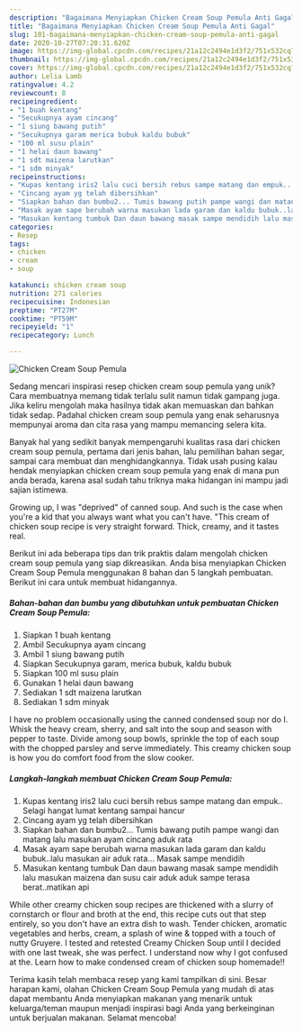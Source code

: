```yaml
---
description: "Bagaimana Menyiapkan Chicken Cream Soup Pemula Anti Gagal"
title: "Bagaimana Menyiapkan Chicken Cream Soup Pemula Anti Gagal"
slug: 101-bagaimana-menyiapkan-chicken-cream-soup-pemula-anti-gagal
date: 2020-10-27T07:20:31.620Z
image: https://img-global.cpcdn.com/recipes/21a12c2494e1d3f2/751x532cq70/chicken-cream-soup-pemula-foto-resep-utama.jpg
thumbnail: https://img-global.cpcdn.com/recipes/21a12c2494e1d3f2/751x532cq70/chicken-cream-soup-pemula-foto-resep-utama.jpg
cover: https://img-global.cpcdn.com/recipes/21a12c2494e1d3f2/751x532cq70/chicken-cream-soup-pemula-foto-resep-utama.jpg
author: Lelia Lamb
ratingvalue: 4.2
reviewcount: 8
recipeingredient:
- "1 buah kentang"
- "Secukupnya ayam cincang"
- "1 siung bawang putih"
- "Secukupnya garam merica bubuk kaldu bubuk"
- "100 ml susu plain"
- "1 helai daun bawang"
- "1 sdt maizena larutkan"
- "1 sdm minyak"
recipeinstructions:
- "Kupas kentang iris2 lalu cuci bersih rebus sampe matang dan empuk.. Selagi hangat lumat kentang sampai hancur"
- "Cincang ayam yg telah dibersihkan"
- "Siapkan bahan dan bumbu2... Tumis bawang putih pampe wangi dan matang lalu masukan ayam cincang aduk rata"
- "Masak ayam sape berubah warna masukan lada garam dan kaldu bubuk..lalu masukan air aduk rata... Masak sampe mendidih"
- "Masukan kentang tumbuk Dan daun bawang masak sampe mendidih lalu masukan maizena dan susu cair aduk aduk sampe terasa berat..matikan api"
categories:
- Resep
tags:
- chicken
- cream
- soup

katakunci: chicken cream soup 
nutrition: 271 calories
recipecuisine: Indonesian
preptime: "PT27M"
cooktime: "PT59M"
recipeyield: "1"
recipecategory: Lunch

---
```



![Chicken Cream Soup Pemula](https://img-global.cpcdn.com/recipes/21a12c2494e1d3f2/751x532cq70/chicken-cream-soup-pemula-foto-resep-utama.jpg)

Sedang mencari inspirasi resep chicken cream soup pemula yang unik? Cara membuatnya memang tidak terlalu sulit namun tidak gampang juga. Jika keliru mengolah maka hasilnya tidak akan memuaskan dan bahkan tidak sedap. Padahal chicken cream soup pemula yang enak seharusnya mempunyai aroma dan cita rasa yang mampu memancing selera kita.

Banyak hal yang sedikit banyak mempengaruhi kualitas rasa dari chicken cream soup pemula, pertama dari jenis bahan, lalu pemilihan bahan segar, sampai cara membuat dan menghidangkannya. Tidak usah pusing kalau hendak menyiapkan chicken cream soup pemula yang enak di mana pun anda berada, karena asal sudah tahu triknya maka hidangan ini mampu jadi sajian istimewa.

Growing up, I was &#34;deprived&#34; of canned soup. And such is the case when you&#39;re a kid that you always want what you can&#39;t have. &#34;This cream of chicken soup recipe is very straight forward. Thick, creamy, and it tastes real.


Berikut ini ada beberapa tips dan trik praktis dalam mengolah chicken cream soup pemula yang siap dikreasikan. Anda bisa menyiapkan Chicken Cream Soup Pemula menggunakan 8 bahan dan 5 langkah pembuatan. Berikut ini cara untuk membuat hidangannya.

<!--inarticleads1-->

##### Bahan-bahan dan bumbu yang dibutuhkan untuk pembuatan Chicken Cream Soup Pemula:

1. Siapkan 1 buah kentang
1. Ambil Secukupnya ayam cincang
1. Ambil 1 siung bawang putih
1. Siapkan Secukupnya garam, merica bubuk, kaldu bubuk
1. Siapkan 100 ml susu plain
1. Gunakan 1 helai daun bawang
1. Sediakan 1 sdt maizena larutkan
1. Sediakan 1 sdm minyak


I have no problem occasionally using the canned condensed soup nor do I. Whisk the heavy cream, sherry, and salt into the soup and season with pepper to taste. Divide among soup bowls, sprinkle the top of each soup with the chopped parsley and serve immediately. This creamy chicken soup is how you do comfort food from the slow cooker. 

<!--inarticleads2-->

##### Langkah-langkah membuat Chicken Cream Soup Pemula:

1. Kupas kentang iris2 lalu cuci bersih rebus sampe matang dan empuk.. Selagi hangat lumat kentang sampai hancur
1. Cincang ayam yg telah dibersihkan
1. Siapkan bahan dan bumbu2... Tumis bawang putih pampe wangi dan matang lalu masukan ayam cincang aduk rata
1. Masak ayam sape berubah warna masukan lada garam dan kaldu bubuk..lalu masukan air aduk rata... Masak sampe mendidih
1. Masukan kentang tumbuk Dan daun bawang masak sampe mendidih lalu masukan maizena dan susu cair aduk aduk sampe terasa berat..matikan api


While other creamy chicken soup recipes are thickened with a slurry of cornstarch or flour and broth at the end, this recipe cuts out that step entirely, so you don&#39;t have an extra dish to wash. Tender chicken, aromatic vegetables and herbs, cream, a splash of wine &amp; topped with a touch of nutty Gruyere. I tested and retested Creamy Chicken Soup until I decided with one last tweak, she was perfect. I understand now why I got confused at the. Learn how to make condensed cream of chicken soup homemade!! 

Terima kasih telah membaca resep yang kami tampilkan di sini. Besar harapan kami, olahan Chicken Cream Soup Pemula yang mudah di atas dapat membantu Anda menyiapkan makanan yang menarik untuk keluarga/teman maupun menjadi inspirasi bagi Anda yang berkeinginan untuk berjualan makanan. Selamat mencoba!
